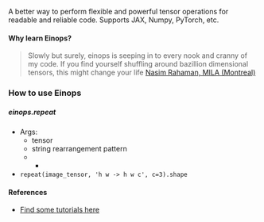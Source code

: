 A better way to perform flexible and powerful tensor operations for readable and reliable code. Supports JAX, Numpy, PyTorch, etc.

#### Why learn Einops?

> Slowly but surely, einops is seeping in to every nook and cranny of my code. If you find yourself shuffling around bazillion dimensional tensors, this might change your life [Nasim Rahaman, MILA (Montreal)](https://twitter.com/nasim_rahaman/status/1216022614755463169)

### How to use Einops
##### einops.repeat
* Args:
	* tensor
	* string rearrangement pattern
	* *
* `repeat(image_tensor, 'h w -> h w c', c=3).shape`


#### References
* [Find some tutorials here](https://einops.rocks)